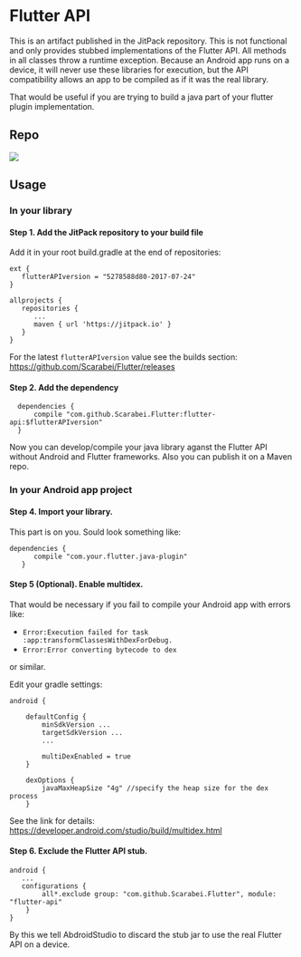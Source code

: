 # Flutter API

This is an artifact published in the JitPack repository. This is not functional and only provides stubbed implementations of the Flutter API. All methods in all classes throw a runtime exception. Because an Android app runs on a device, it will never use these libraries for execution, but the API compatibility allows an app to be compiled as if it was the real library.

That would be useful if you are trying to build a java part of your flutter plugin implementation.

## Repo
[![](https://jitpack.io/v/Scarabei/Flutter.svg)](https://jitpack.io/#Scarabei/Flutter)

## Usage

### In your library

#### Step 1. Add the JitPack repository to your build file

Add it in your root build.gradle at the end of repositories:

```	
ext {
   flutterAPIversion = "5278588d80-2017-07-24"
}

allprojects {
   repositories {
      ...
      maven { url 'https://jitpack.io' }
   }
}
```

For the latest ```flutterAPIversion``` value see the builds section: https://github.com/Scarabei/Flutter/releases

#### Step 2. Add the dependency

```
  dependencies {
      compile "com.github.Scarabei.Flutter:flutter-api:$flutterAPIversion"
  }
```
Now you can develop/compile your java library aganst the Flutter API without Android and Flutter frameworks. Also you can publish it on a Maven repo. 


### In your Android app project

#### Step 4. Import your library.

This part is on you. Sould look something like:

```
dependencies {
      compile "com.your.flutter.java-plugin"
   }
```

#### Step 5 (Optional). Enable multidex.
That would be necessary if you fail to compile your Android app with errors like:
 - ```Error:Execution failed for task :app:transformClassesWithDexForDebug.```
 - ```Error:Error converting bytecode to dex```

or similar. 

Edit your gradle settings:

```
android {
    
    defaultConfig {
        minSdkVersion ...
        targetSdkVersion ...
        ...

        multiDexEnabled = true
    }

    dexOptions {
        javaMaxHeapSize "4g" //specify the heap size for the dex process
    }
```

See the link for details: https://developer.android.com/studio/build/multidex.html

#### Step 6. Exclude the Flutter API stub.

```
android {
   ...
   configurations {
        all*.exclude group: "com.github.Scarabei.Flutter", module: "flutter-api"
    }
}
```

By this we tell AbdroidStudio to discard the stub jar to use the real Flutter API on a device.

